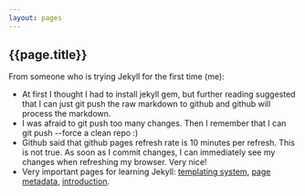 ```yaml
---
layout: pages
---
```

## {{page.title}}

From someone who is trying Jekyll for the first time (me):
* At first I thought I had to install jekyll gem, but further reading suggested that I can just git push the raw markdown to github and github will process the markdown.
* I was afraid to git push too many changes. Then I remember that I can git push --force a clean repo :)
* Github said that github pages refresh rate is 10 minutes per refresh. This is not true. As soon as I commit changes, I can immediately see my changes when refreshing my browser. Very nice!
* Very important pages for learning Jekyll: [templating system](https://github.com/mojombo/jekyll/wiki/Template-Data), [page metadata](https://github.com/mojombo/jekyll/wiki/YAML-Front-Matter), [introduction](http://jekyllbootstrap.com/lessons/jekyll-introduction.html).
